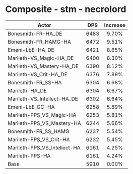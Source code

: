 # Composite - stm - necrolord
| Actor | DPS | Increase |
|---|:---:|:---:|
|Bonesmith-FR-HA_DE|6483|9.70%|
|Bonesmith-FR_HAMG-HA|6472|9.51%|
|Emeni-LbE-HA_DE|6421|8.65%|
|Marileth-VS_Magic-HA_DE|6400|8.30%|
|Marileth-VS_Mastery-HA_DE|6390|8.12%|
|Marileth-VS_Crit-HA_DE|6376|7.89%|
|Bonesmith-FR_SS-HA|6304|6.68%|
|Marileth-HA_DE|6304|6.67%|
|Marileth-VS_Intellect-HA_DE|6302|6.64%|
|Emeni-LbE_GC-HA|6258|5.89%|
|Marileth-PPS_VS_Magic-HA|6253|5.81%|
|Marileth-PPS_VS_Mastery-HA|6244|5.66%|
|Bonesmith-FR_SS_HAMG|6237|5.54%|
|Marileth-PPS_VS_Crit-HA|6232|5.45%|
|Marileth-PPS_VS_Intellect-HA|6161|4.25%|
|Marileth-PPS-HA|6161|4.24%|
|Base|5910|0.00%|
